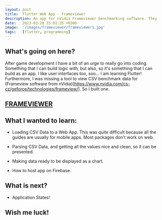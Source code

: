 ```yaml
---
layout: post
title:  Flutter Web App - Frameviewer
description: An app for nVidia Frameviewer benchmarking software. They don't have any software to view CSV files, co this is my take on it.
date:   2023-03-20 15:01:35 +0300
image:  '/images/frameviewer/frameviewer1.jpg'
tags:   [flutter, programming]
---
```


## What's going on here?

After game development I have a bit of an urge to really go into coding. Something that I can build logic with, but also, so it's something that I can build as an app. I like user interfaces too, soo...
I am learning Flutter!
Furthermore, I was missing a tool to view CSV benchmark data for (Frameview software from nVidia)[https://www.nvidia.com/cs-cz/geforce/technologies/frameview/]. So I built one.

## [FRAMEVIEWER](https://frameviewer-d74b1.web.app/#/)



## What I wanted to learn:

- Loading CSV Data to a Web App. This was quite difficult because all the guides are usually for mobile apps. Most packages don't work on web.

- Parsing CSV Data, and getting all the values nice and clean, so it can be presented. 

- Making data ready to be displayed as a chart. 

- How to host app on Firebase.



## What is next?

- Application States!


## Wish me luck!

